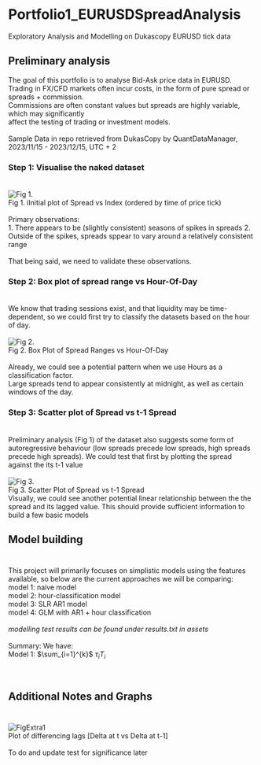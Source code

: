 # Portfolio1_EURUSDSpreadAnalysis

Exploratory Analysis and Modelling on Dukascopy EURUSD tick data

## Preliminary analysis

The goal of this portfolio is to analyse Bid-Ask price data in EURUSD. <br>
Trading in FX/CFD markets often incur costs, in the form of pure spread or spreads + commission.<br>
Commissions are often constant values but spreads are highly variable, which may significantly <br>
affect the testing of trading or investment models.<br><br>
Sample Data in repo retrieved from DukasCopy by QuantDataManager, 2023/11/15 - 2023/12/15, UTC + 2

### Step 1: Visualise the naked dataset <br><br>
![Fig 1.](https://github.com/TsePinDF/Portfolio1_EURUSDSpreadAnalysis/blob/main/assets/Plot1.png)<br>
Fig 1. iInitial plot of Spread vs Index (ordered by time of price tick)<br><br>
Primary observations:<br>
    1. There appears to be (slightly consistent) seasons of spikes in spreads
    2. Outside of the spikes, spreads sppear to vary around a relatively consistent range
<br><br>
That being said, we need to validate these observations.<br>

### Step 2: Box plot of spread range vs Hour-Of-Day <br><br>
We know that trading sessions exist, and that liquidity may be time-dependent, so we could first try to classify the datasets based on the hour of day. <br><br>
![Fig 2.](https://github.com/TsePinDF/Portfolio1_EURUSDSpreadAnalysis/blob/main/assets/Plot2.png)
<br>
Fig 2. Box Plot of Spread Ranges vs Hour-Of-Day<br><br>
Already, we could see a potential pattern when we use Hours as a classification factor.<br>
Large spreads tend to appear consistently at midnight, as well as certain windows of the day.<br>

### Step 3: Scatter plot of Spread vs t-1 Spread <br><br>
Preliminary analysis (Fig 1) of the dataset also suggests some form of autoregressive behaviour (low spreads precede low spreads, high spreads precede high spreads). We could test that first by plotting the spread against the its t-1 value<br><br>
![Fig 3.](https://github.com/TsePinDF/Portfolio1_EURUSDSpreadAnalysis/blob/main/assets/Plot3.png)
<br>
Fig 3. Scatter Plot of Spread vs t-1 Spread<br>
Visually, we could see another potential linear relationship between the the spread and its lagged value. This should provide sufficient information to build a few basic models<br>

## Model building <br> <br>
This project will primarily focuses on simplistic models using the features available, so below are the current approaches we will be comparing:<br>
model 1: naive model<br>
model 2: hour-classification model<br>
model 3: SLR AR1 model<br>
model 4: GLM with AR1 + hour classification<br><br>
*modelling test results can be found under results.txt in assets*<br><br>
Summary: We have:<br>
Model 1: $\sum_{i=1}^{k}$ 	$\tau_{i} T_{i}$


<br>

## Additional Notes and Graphs <br><br>
![FigExtra1](https://github.com/TsePinDF/Portfolio1_EURUSDSpreadAnalysis/blob/main/assets/Plot4.png)<br>
Plot of differencing lags [Delta at t vs Delta at t-1]<br><br>
To do and update test for significance later


